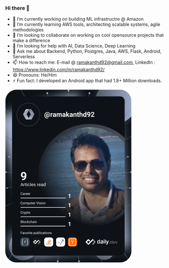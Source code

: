 ### Hi there 👋
  
- 🔭 I’m currently working on building ML infrastructre @ Amazon
- 🌱 I’m currently learning AWS tools, architecting scalable systems, agile methodologies  
- 👯 I’m looking to collaborate on working on cool opensource projects that make a difference  
- 🤔 I’m looking for help with AI, Data Science, Deep Learning 
- 💬 Ask me about Backend, Python, Postgres, Java, AWS, Flask, Android, Serverless
- 📫 How to reach me:  E-mail @ ramakanthd92@gmail.com, 
                       LinkedIn : https://www.linkedin.com/in/ramakanthd92/ 
- 😄 Pronouns: He/Him
- ⚡ Fun fact: I developed an Android app that had 1.8+ Million downloads.

<a href="https://app.daily.dev/ramakanthd92"><img src="https://github.com/ramakanthd92/ramakanthd92/blob/main/devcard.svg" width="400" alt="Ramakanth's Dev Card"/></a>
